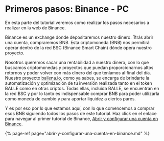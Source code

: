 # Primeros pasos: Binance - PC

En esta parte del tutorial veremos como realizar los pasos necesarios a realizar en la web de Binance.

Binance es un exchange donde depositaremos nuestro dinero. Ttrás abrir una cuenta, compraremos BNB. Esta criptomoneda \(BNB\) nos permitirá operar dentro de la red BSC \(Binance Smart Chain\) dónde opera nuestro proyecto.

Nosotros queremos sacar una rentabilidad a nuestro dinero, con lo que buscamos criptomonedas y proyectos que puedan proporcionarnos altos retornos y poder volver con más dinero del que teníamos al final del día. Nuestro proyecto [ballena.io](https://ballena.io/), como ya sabes, se encarga de brindarte la automatización y optimización de tu inversión realizada tanto en el token BALLE como en otras criptos. Todas ellas, incluida BALLE, se encuentran en la red BSC y por lo tanto es indispensable comprar BNB para poder utilizarla como moneda de cambio y para aportar liquidez a ciertos pares.

Y es por eso por lo que estamos aquí, con lo que comencemos a comprar esos BNB siguiendo todos los pasos de este tutorial. Haz click en el enlace para navegar al primer tutorial de Binance, [Abrir y configurar una cuenta en Binance](abrir-y-configurar-una-cuenta-en-binance.md).



{% page-ref page="abrir-y-configurar-una-cuenta-en-binance.md" %}


